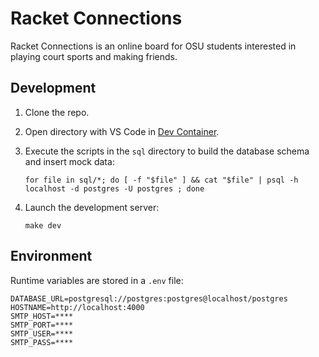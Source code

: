 # Racket Connections

Racket Connections is an online board for OSU students interested in playing court sports and making friends.

## Development

1. Clone the repo.

1. Open directory with VS Code in [Dev Container](https://code.visualstudio.com/docs/devcontainers/containers).

1. Execute the scripts in the `sql` directory to build the database schema and insert mock data:
    ```
    for file in sql/*; do [ -f "$file" ] && cat "$file" | psql -h localhost -d postgres -U postgres ; done
    ```

1. Launch the development server:

    ```
    make dev
    ```

## Environment

Runtime variables are stored in a `.env` file:

    DATABASE_URL=postgresql://postgres:postgres@localhost/postgres
    HOSTNAME=http://localhost:4000
    SMTP_HOST=****
    SMTP_PORT=****
    SMTP_USER=****
    SMTP_PASS=****
